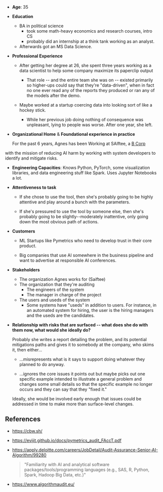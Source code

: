 
- **Age**: 35

- **Education**
  - BA in political science
    - took some math-heavy economics and research courses, intro CS
    - probably did an internship at a think tank working as an analyst.
  - Afterwards got an MS Data Science.

- **Professional Experience**
  - After getting her degree at 26, she spent three years 
    working as a data scientist to help some company 
    maximize its paperclip output

    - That role -- and the entire team she was on --
      existed primarily so higher-ups
      could say that they're "data-driven",
      when in fact no one ever read any of the reports they produced
      or ran any of the models after the demo.

  - Maybe worked at a startup coercing data 
    into looking sort of like a hockey stick.
      
    - While her previous job doing nothing 
      of consequence was unpleasant,
      lying to people was worse.
      After one year, she left.

- **Organizational Home** & **Foundational experience in practice**

  For the past 6 years, Agnes has been Working at SAIftee, 
  a [B Corp](https://en.wikipedia.org/wiki/Benefit_corporation)
<!-- ^^^^^^ Sort of a compromise between for-profit and non-profit -->
  with the mission of reducing AI harm
  by working with system developers 
  to identify and mitigate risks.

- **Engineering Capacities**:
  Knows Python, PyTorch, some visualization libraries,
  and data engineering stuff like Spark.
  Uses Jupyter Notebooks a lot.

- **Attentiveness to task**
  - If she chose to use the tool,
    then she's probably going to be highly attentive
    and play around a bunch with the parameters.

  - If she's pressured to use the tool by someone else,
    then she's probably going to be slightly--moderately inattentive,
    only going down the most obvious path of actions.

- **Customers**
  - ML Startups like Pymetrics who need 
    to develop trust in their core product.

  - Big companies that use AI somewhere in the business pipeline
    and want to advertise at responsible AI conferences.

- **Stakeholders**
  - The organization Agnes works for (Saiftee)
  - The organization that they're auditing
    - The engineers of the system
    - The manager in charge of the project
  - The users and useds of the system
    - Some systems have "useds" in addition to users.
      For instance, in an automated system for hiring,
      the user is the hiring managers
      and the useds are the candidates.

- **Relationship with risks that are surfaced -- 
  what does she do with them now, what would she ideally do?**

  Probably she writes a report detailing the problem,
  and its potential mitigations paths
  and gives it to somebody at the company, who skims it,
  then either...

  - ...misrepresents what is it says
    to support doing whatever they planned to do anyway.

  - ...ignores the core issues it points out
    but maybe picks out one specific example
    intended to illustrate a general problem
    and changes some small details so that the specific example
    no longer occurs and they can say that they "fixed it."

  Ideally, she would be involved early enough
  that issues could be addressed in time 
  to make more than surface-level changes.


## References

- <https://cbw.sh/>

- <https://evijit.github.io/docs/pymetrics_audit_FAccT.pdf>

- <https://apply.deloitte.com/careers/JobDetail/Audit-Assurance-Senior-AI-Algorithm/99280>
  > "Familiarity with AI and analytical software packages/tools/programming languages (e.g., SAS, R, Python, Spark, Hadoop Big Data, etc.)"

- <https://www.algorithmaudit.eu/>

